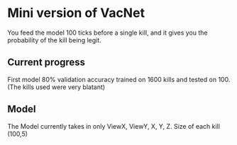 # Mini version of VacNet
You feed the model 100 ticks before a single kill, and it gives you the probability of the kill being legit.  

## Current progress
First model 80% validation accuracy trained on 1600 kills and tested on 100. (The kills used were very blatant)

## Model
The Model currently takes in only ViewX, ViewY, X, Y, Z. Size of each kill (100,5)